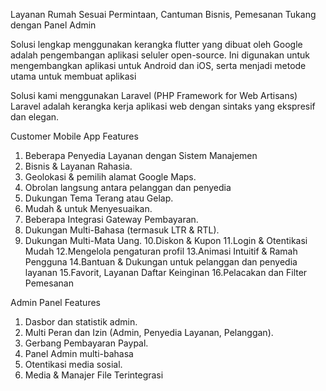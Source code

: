 Layanan Rumah Sesuai Permintaan, Cantuman Bisnis, Pemesanan Tukang dengan Panel Admin

Solusi lengkap menggunakan kerangka flutter yang dibuat oleh Google
adalah pengembangan aplikasi seluler open-source. Ini digunakan untuk
mengembangkan aplikasi untuk Android dan iOS, serta menjadi metode utama untuk membuat aplikasi

Solusi kami menggunakan Laravel (PHP Framework for Web Artisans) 
Laravel adalah kerangka kerja aplikasi web dengan sintaks yang ekspresif dan elegan. 

Customer Mobile App Features
1. Beberapa Penyedia Layanan dengan Sistem Manajemen
2. Bisnis & Layanan Rahasia.
3. Geolokasi & pemilih alamat Google Maps.
4. Obrolan langsung antara pelanggan dan penyedia
5. Dukungan Tema Terang atau Gelap.
6. Mudah & untuk Menyesuaikan.
7. Beberapa Integrasi Gateway Pembayaran.
8. Dukungan Multi-Bahasa (termasuk LTR & RTL).
9. Dukungan Multi-Mata Uang. 
10.Diskon & Kupon 
11.Login & Otentikasi Mudah 
12.Mengelola pengaturan profil 
13.Animasi Intuitif & Ramah Pengguna 
14.Bantuan & Dukungan untuk pelanggan dan penyedia layanan 
15.Favorit, Layanan Daftar Keinginan 
16.Pelacakan dan Filter Pemesanan

Admin Panel Features

1. Dasbor dan statistik admin.
2. Multi Peran dan Izin (Admin, Penyedia Layanan, Pelanggan).
3. Gerbang Pembayaran Paypal.
4. Panel Admin multi-bahasa
5. Otentikasi media sosial.
6. Media & Manajer File Terintegrasi
